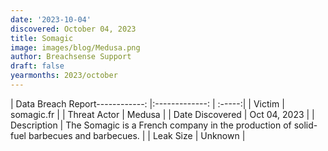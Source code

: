 ```yaml
---
date: '2023-10-04'
discovered: October 04, 2023
title: Somagic
image: images/blog/Medusa.png
author: Breachsense Support
draft: false
yearmonths: 2023/october
---
```


| Data Breach Report------------:     |:-------------:    | :-----:|
| Victim      | somagic.fr      | 
| Threat Actor      | Medusa      | 
| Date Discovered      | Oct 04, 2023      | 
| Description      | The Somagic is a French company in the production of solid-fuel barbecues and barbecues.      | 
| Leak Size      | Unknown      | 

